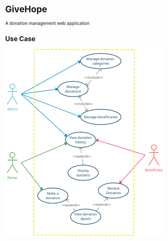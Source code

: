# GiveHope
A donation management web application

## Use Case
![usecase](./assets/usecase-diagram.png)